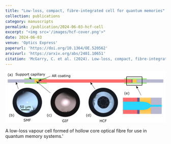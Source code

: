 ```yaml
---
title: "Low-loss, compact, fibre-integrated cell for quantum memories"
collection: publications
category: manuscripts
permalink: /publication/2024-06-03-hcf-cell
excerpt: "<img src='/images/hcf-cover.png'>"
date: 2024-06-03
venue: 'Optics Express'
paperurl: 'https://doi.org/10.1364/OE.520562'
arxivurl: 'https://arxiv.org/abs/2401.10651'
citation: 'McGarry, C. et al. (2024). Low-loss, compact, fibre-integrated cell for quantum memories. Optics Express'
---
```


![image info](/images/hcf-cover.png)

A low-loss vapour cell formed of hollow core optical fibre for use in quantum memory systems.'
